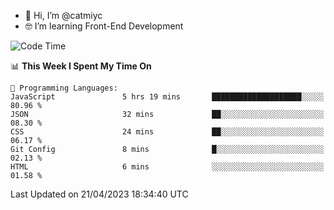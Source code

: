 - 👋 Hi, I’m @catmiyc
- 🤓 I’m learning Front-End Development

<!---
catmiyc/catmiyc is a ✨ special ✨ repository because its `README.md` (this file) appears on your GitHub profile.
You can click the Preview link to take a look at your changes.
--->


<!--START_SECTION:waka-->
![Code Time](http://img.shields.io/badge/Code%20Time-144%20hrs%205%20mins-blue)

📊 **This Week I Spent My Time On** 

```text
💬 Programming Languages: 
JavaScript               5 hrs 19 mins       ████████████████████░░░░░   80.96 % 
JSON                     32 mins             ██░░░░░░░░░░░░░░░░░░░░░░░   08.30 % 
CSS                      24 mins             ██░░░░░░░░░░░░░░░░░░░░░░░   06.17 % 
Git Config               8 mins              █░░░░░░░░░░░░░░░░░░░░░░░░   02.13 % 
HTML                     6 mins              ░░░░░░░░░░░░░░░░░░░░░░░░░   01.58 % 
```


 Last Updated on 21/04/2023 18:34:40 UTC
<!--END_SECTION:waka-->
